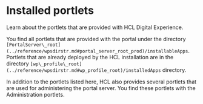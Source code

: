# Installed portlets



Learn about the portlets that are provided with HCL Digital Experience.

You find all portlets that are provided with the portal under the directory `[PortalServer\_root](../reference/wpsdirstr.md#portal_server_root_prod)/installableApps`. Portlets that are already deployed by the HCL installation are in the directory `[wp\_profile\_root](../reference/wpsdirstr.md#wp_profile_root)/installedApps` directory.

In addition to the portlets listed here, HCL also provides several portlets that are used for administering the portal server. You find these portlets with the Administration portlets.

<!--
**[Business portlets](bizportlet.md)**  
Business portlets are automatically installed during the HCL DX installation. You can place and display them on a page after you install and start the portal.-->

